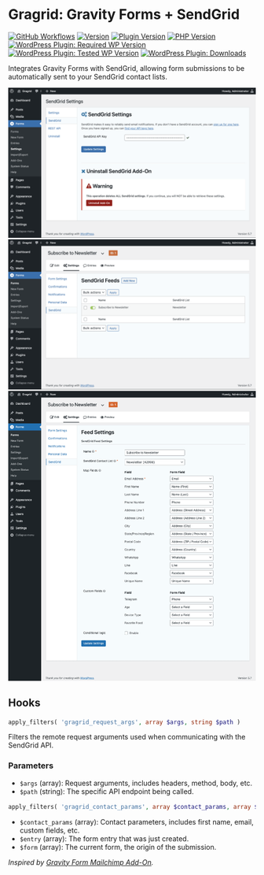 # Gragrid: Gravity Forms + SendGrid

[![GitHub Workflows](https://github.com/vlasscontreras/gragrid/workflows/Build/badge.svg)](https://github.com/vlasscontreras/gragrid)
[![Version](https://img.shields.io/badge/version-2.2.2-brightgreen.svg)](https://github.com/vlasscontreras/gragrid)
[![Plugin Version](https://img.shields.io/wordpress/plugin/v/gragrid)](https://wordpress.org/plugins/gragrid/)
[![PHP Version](https://img.shields.io/wordpress/plugin/required-php/gragrid)](https://github.com/vlasscontreras/gragrid)
[![WordPress Plugin: Required WP Version](https://img.shields.io/wordpress/plugin/wp-version/gragrid)](https://github.com/vlasscontreras/gragrid)
[![WordPress Plugin: Tested WP Version](https://img.shields.io/wordpress/plugin/tested/gragrid)](https://github.com/vlasscontreras/gragrid)
[![WordPress Plugin: Downloads](https://img.shields.io/wordpress/plugin/dt/gragrid)](https://wordpress.org/plugins/gragrid/)

Integrates Gravity Forms with SendGrid, allowing form submissions to be automatically sent to your SendGrid contact lists.

![Plugin Screenshot](assets/screenshot-1.png)
![Plugin Screenshot](assets/screenshot-2.png)
![Plugin Screenshot](assets/screenshot-3.png)

## Hooks

```php
apply_filters( 'gragrid_request_args', array $args, string $path )
```

Filters the remote request arguments used when communicating with the SendGrid API.

### Parameters

- `$args` (array): Request arguments, includes headers, method, body, etc.
- `$path` (string): The specific API endpoint being called.


```php
apply_filters( 'gragrid_contact_params', array $contact_params, array $entry, array $form )
```

- `$contact_params` (array): Contact parameters, includes first name, email, custom fields, etc.
- `$entry` (array): The form entry that was just created.
- `$form` (array): The current form, the origin of the submission.

_Inspired by [Gravity Form Mailchimp Add-On](https://www.gravityforms.com/add-ons/mailchimp/)._
